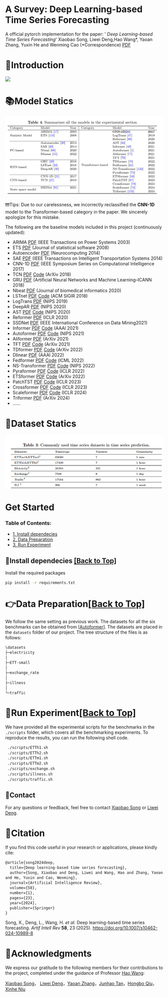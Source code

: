 # A Survey: Deep Learning-based Time Series Forecasting 

A official pytorch implementation for the paper: ' *Deep Learning-based Time Series Forecasting*'  Xiaobao Song, Liwei Deng,Hao Wang\*, Yaoan Zhang, Yuxin He and Wenming Cao (\*Correspondence) [PDF](https://doi.org/10.1007/s10462-024-10989-8)

# 🎯Introduction

![](./image/process.jpg)



# 📚Model Statics 

![Model](./image/Model.png)

❗️❗️❗️Tips: Due to our carelessness, we incorrectly reclassified the **CNN-1D** model to the Transformer-based category in the paper. We sincerely apologize for this mistake.

The following are the baseline models included in this project (continuously updated):

- ARIMA [PDF](https://ieeexplore.ieee.org/abstract/document/1216141) (IEEE Transactions on Power Systems 2003)
- ETS [PDF](https://www.jstatsoft.org/index.php/jss/article/view/v027i03/255)  (Journal of statistical software 2008)
- Autoencoder [PDF](https://ieeexplore.ieee.org/stamp/stamp.jsp?tp=&arnumber=6894591)  (Neurocomputing 2014)
- SAE   [PDF](https://ieeexplore.ieee.org/stamp/stamp.jsp?tp=&arnumber=6894591)  (IEEE Transactions on Intelligent Transportation Systems 2014)
- CNN-1D [PDF](https://ieeexplore.ieee.org/stamp/stamp.jsp?tp=&arnumber=8285188)  (IEEE Symposium Series on Computational Intelligence 2017)
- TCN [PDF](https://arxiv.org/pdf/1803.01271) [Code](http://github.com/locuslab/TCN)  (ArXiv 2018)
- GRU [PDF](https://ieeexplore.ieee.org/stamp/stamp.jsp?tp=&arnumber=8053243)  (Artificial Neural Networks and Machine Learning–ICANN 2018)
- Nbeat [PDF](https://openreview.net/pdf?id=r1ecqn4YwB)  (Journal of biomedical informatics 2020)
- LSTnet [PDF](https://arxiv.org/pdf/1703.07015) [Code](https://github.com/laiguokun/multivariate-time-series-data?tab=readme-ov-file)  (ACM SIGIR 2018)
- LogTrans [PDF](https://proceedings.neurips.cc/paper_files/paper/2019/file/6775a0635c302542da2c32aa19d86be0-Paper.pdf)  (NIPS 2019)
- DeepAR [PDF](https://arxiv.org/pdf/1704.04110)  (NIPS 2020)
- AST [PDF](https://proceedings.neurips.cc/paper/2020/file/c6b8c8d762da15fa8dbbdfb6baf9e260-Paper.pdf) [Code](https://github.com/hihihihiwsf/AST)  (NIPS 2020)
- Reformer [PDF](https://openreview.net/pdf?id=rkgNKkHtvB)  (ICLR 2020)
- SSDNet [PDF](https://ieeexplore.ieee.org/stamp/stamp.jsp?tp=&arnumber=9679135)  (IEEE International Conference on Data Mining2021)
- Informer [PDF](https://arxiv.org/pdf/2012.07436) [Code](https://github.com/zhouhaoyi/Informer2020)  (AAAl 2021)
- Autoformer [PDF](http://proceedings.neurips.cc/paper/2021/file/bcc0d400288793e8bdcd7c19a8ac0c2b-Paper.pdf) [Code](https://github.com/thuml/autoformer)  (NlPS 2021)
- Aliformer [PDF](https://arxiv.org/pdf/2109.08381)  (ArXiv 2021)
- TFT [PDF](https://arxiv.org/pdf/1912.09363v3.pdf) [Code](https://github.com/google-research/google-research/tree/master/tft)  (ArXiv 2021)
- TDformer [PDF](https://arxiv.org/pdf/2212.08151) [Code](https://github.com/BeBeYourLove/TDformer)  (ArXiv 2022)
- Dlinear [PDF](https://arxiv.org/abs/2205.13504)  (AAAl 2022)
- Fedformer [PDF](https://arxiv.org/pdf/2201.12740v3.pdf) [Code](https://github.com/MAZiqing/FEDformer)  (lCML 2022)
- NS-Transformer [PDF](https://arxiv.org/pdf/2205.14415v4.pdf) [Code](https://github.com/thuml/Nonstationary_Transformers)  (NIPS 2022)
- Pyraformer [PDF](https://openreview.net/pdf?id=0EXmFzUn5I) [Code](https://github.com/ant-research/Pyraformer)  (ICLR 2022)
- ETSformer [PDF](https://arxiv.org/pdf/2202.01381v2.pdf) [Code](https://github.com/salesforce/etsformer)  (ArXiv 2022)
- PatchTST [PDF](https://arxiv.org/pdf/2211.14730v2.pdf) [Code](https://github.com/yuqinie98/patchtst)  (ICLR 2023)
- Crossformer [PDF](https://openreview.net/pdf?id=vSVLM2j9eie) [Code](https://github.com/thinklab-sjtu/crossformer)  (ICLR 2023)
- Scaleformer [PDF](https://arxiv.org/pdf/2206.04038v4.pdf) [Code](https://github.com/borealisai/scaleformer)  (ICLR 2024)
- Triformer [PDF](https://arxiv.org/pdf/2204.13767)  (ArXiv 2024)
- ......



# 🧾Dataset Statics

![Dataset](./image/Dataset.png)



# Get Started

<span id='all_catelogue'/>

### Table of Contents:

- <a href='#Install dependecies'>1. Install dependecies</a>
- <a href='#Data Preparation'>2. Data Preparation </a>
- <a href='#Run Experiment'>3. Run Experiment</a>

<span id='Install dependecies'/>

## 📝Install dependecies  <a href='#all_catelogue'>[Back to Top]</a>

Install the required packages

```bash
pip install -r requirements.txt
```

<span id='Data Preparation'/>

# 👉Data Preparation<a href='#all_catelogue'>[Back to Top]</a>

We follow the same setting as previous work. The datasets for all the six benchmarks can be obtained from [[Autoformer](https://github.com/thuml/Autoformer)]. The datasets are placed in the `datasets` folder of our project. The tree structure of the files is as follows:

```
\datasets
├─electricity
│
├─ETT-small
│
├─exchange_rate
│
├─illness
│
└─traffic
```

<span id='Run Experiment'/>

# 🚀Run Experiment<a href='#all_catelogue'>[Back to Top]</a>

We have provided all the experimental scripts for the benchmarks in the `./scripts` folder, which covers all the benchmarking experiments. To reproduce the results, you can run the following shell code.

```bash
 ./scripts/ETTh1.sh
 ./scripts/ETTh2.sh
 ./scripts/ETTm1.sh
 ./scripts/ETTm2.sh
 ./scripts/exchange.sh
 ./scripts/illness.sh
 ./scripts/traffic.sh
```



## 📧Contact

For any questions or feedback, feel free to contact [Xiaobao Song](mailto:2840329517@qq.com) or [Liwei Deng](mailto:liweidengdavid@gmail.com).



# 🌟Citation

If you find this code useful in your research or applications, please kindly cite: 

```
@article{song2024deep,
  title={Deep learning-based time series forecasting},
  author={Song, Xiaobao and Deng, Liwei and Wang, Hao and Zhang, Yaoan and He, Yuxin and Cao, Wenming},
  journal={Artificial Intelligence Review},
  volume={58},
  number={1},
  pages={23},
  year={2024},
  publisher={Springer}
}
```

Song, X., Deng, L., Wang, H. *et al.* Deep learning-based time series forecasting. *Artif Intell Rev* **58**, 23 (2025). https://doi.org/10.1007/s10462-024-10989-8



# 🤝Acknowledgments

We express our gratitude to the following members for their contributions to the project, completed under the guidance of Professor [Hao Wang](https://tccofwang.github.io/index.html):

[Xiaobao Song](https://yumiyumo.github.io/SongXiaobao.github.io/)， [Liwei Deng](https://liweidengdavid.github.io/)，[Yaoan Zhang](mailto:2291149420@qq.com)，[Junhao Tan](http://paradise2200.github.io)，[Hongbo Qiu](https://howardqiuu.github.io)，[Xinhe Niu](https://xinheniu.github.io/)


